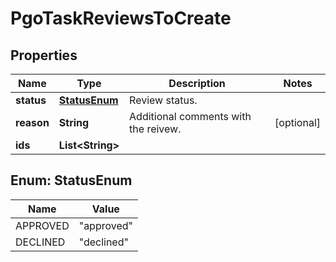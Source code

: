 

# PgoTaskReviewsToCreate


## Properties

| Name | Type | Description | Notes |
|------------ | ------------- | ------------- | -------------|
|**status** | [**StatusEnum**](#StatusEnum) | Review status. |  |
|**reason** | **String** | Additional comments with the reivew. |  [optional] |
|**ids** | **List&lt;String&gt;** |  |  |



## Enum: StatusEnum

| Name | Value |
|---- | -----|
| APPROVED | &quot;approved&quot; |
| DECLINED | &quot;declined&quot; |



